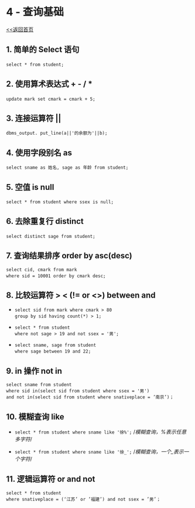 # **4 - 查询基础**
[<<返回首页](database/Oracle.md)

## 1. 简单的 Select 语句
`select * from student;`
​

## 2. 使用算术表达式 + - / *
`update mark set cmark = cmark + 5;`
​

## 3. 连接运算符 || 
`dbms_output. put_line(a||'的余额为'||b);`
​

## 4. 使用字段别名 as
`select sname as 姓名, sage as 年龄 from student;`
​

## 5. 空值 is null
`select * from student where ssex is null;`
​

## 6. 去除重复行 distinct
`select distinct sage from student;`
​

## 7. 查询结果排序 order by asc(desc)
`select cid, cmark from mark `   
`where sid = 10001 order by cmark desc;`
​

## 8. 比较运算符 > < (!= or <>) between and
* `select sid from mark where cmark > 80 `  
`group by sid having count(*) > 1;`
​

* `select * from student `  
`where not sage > 19 and not ssex = '男';`
​

* `select sname, sage from student `  
`where sage between 19 and 22;`
​

## 9. in 操作 not in
`select sname from student`   
`where sid in(select sid from student where ssex = '男')`   
`and not in(select sid from student where snativeplace = ’南京’)；`
​

## 10. 模糊查询 like
* `select * from student where sname like '徐%';`
/*模糊查询，%表示任意多字符*/  

* `select * from student where sname like '徐_';`
/*模糊查询，一个_表示一个字符*/
​

## 11. 逻辑运算符 or and not
`select * from student`  
`where snativeplace = (‘江苏’ or ’福建’) and not ssex = ’男’；`
